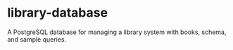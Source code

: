 # library-database
A PostgreSQL database for managing a library system with books, schema, and sample queries.
